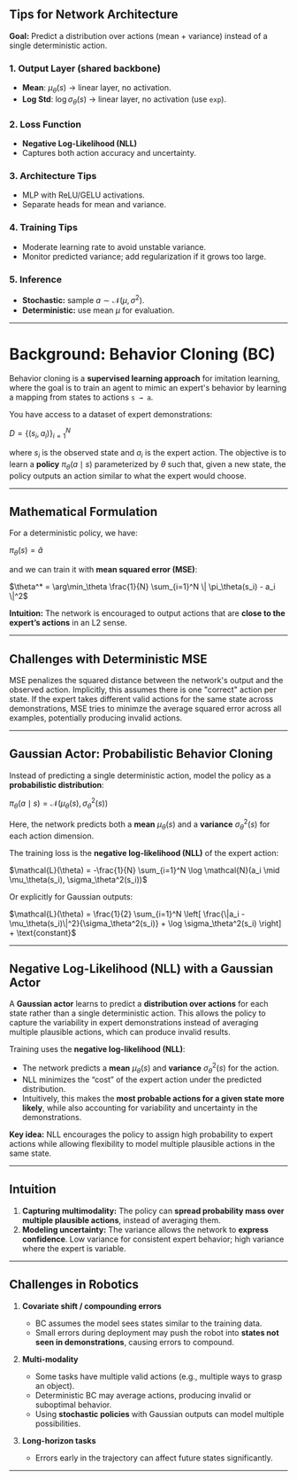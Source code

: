 ## Tips for Network Architecture

**Goal:** Predict a distribution over actions (mean + variance) instead of a single deterministic action. 

### 1. Output Layer (shared backbone)
- **Mean**: $\mu_\theta(s)$ → linear layer, no activation.
- **Log Std**: $\log \sigma_\theta(s)$ → linear layer, no activation (use `exp`).

### 2. Loss Function
- **Negative Log-Likelihood (NLL)**
- Captures both action accuracy and uncertainty.

### 3. Architecture Tips
- MLP with ReLU/GELU activations.
- Separate heads for mean and variance.

### 4. Training Tips
- Moderate learning rate to avoid unstable variance.
- Monitor predicted variance; add regularization if it grows too large.

### 5. Inference
- **Stochastic:** sample $a \sim \mathcal{N}(\mu, \sigma^2)$.
- **Deterministic:** use mean $\mu$ for evaluation.

---


# Background: Behavior Cloning (BC)

Behavior cloning is a **supervised learning approach** for imitation learning, where the goal is to train an agent to mimic an expert's behavior by learning a mapping from states to actions `s → a`. 

You have access to a dataset of expert demonstrations:

$D = \{(s_i, a_i)\}_{i=1}^N$

where $s_i$ is the observed state and $a_i$ is the expert action. The objective is to learn a **policy** $\pi_\theta(a \mid s)$ parameterized by $\theta$ such that, given a new state, the policy outputs an action similar to what the expert would choose.

---

## Mathematical Formulation

For a deterministic policy, we have:

$\pi_\theta(s) = \hat{a}$

and we can train it with **mean squared error (MSE)**:

$\theta^* = \arg\min_\theta \frac{1}{N} \sum_{i=1}^N \| \pi_\theta(s_i) - a_i \|^2$

**Intuition:** The network is encouraged to output actions that are **close to the expert’s actions** in an L2 sense.

---

## Challenges with Deterministic MSE
MSE penalizes the squared distance between the network's output and the observed action. Implicitly, this assumes there is one "correct" action per state. If the expert takes different valid actions for the same state across demonstrations, MSE tries to minimze the average squared error across all examples, potentially producing invalid actions. 



---

## Gaussian Actor: Probabilistic Behavior Cloning

Instead of predicting a single deterministic action, model the policy as a **probabilistic distribution**:

$\pi_\theta(a \mid s) = \mathcal{N}(\mu_\theta(s), \sigma_\theta^2(s))$

Here, the network predicts both a **mean** $\mu_\theta(s)$ and a **variance** $\sigma_\theta^2(s)$ for each action dimension.  

The training loss is the **negative log-likelihood (NLL)** of the expert action:

$\mathcal{L}(\theta) = -\frac{1}{N} \sum_{i=1}^N \log \mathcal{N}(a_i \mid \mu_\theta(s_i), \sigma_\theta^2(s_i))$

Or explicitly for Gaussian outputs:

$\mathcal{L}(\theta) = \frac{1}{2} \sum_{i=1}^N \left[ \frac{\|a_i - \mu_\theta(s_i)\|^2}{\sigma_\theta^2(s_i)} + \log \sigma_\theta^2(s_i) \right] + \text{constant}$

---

## Negative Log-Likelihood (NLL) with a Gaussian Actor

A **Gaussian actor** learns to predict a **distribution over actions** for each state rather than a single deterministic action. This allows the policy to capture the variability in expert demonstrations instead of averaging multiple plausible actions, which can produce invalid results.  

Training uses the **negative log-likelihood (NLL)**:

- The network predicts a **mean** $\mu_\theta(s)$ and **variance** $\sigma_\theta^2(s)$ for the action.
- NLL minimizes the “cost” of the expert action under the predicted distribution.
- Intuitively, this makes the **most probable actions for a given state more likely**, while also accounting for variability and uncertainty in the demonstrations.


**Key idea:** NLL encourages the policy to assign high probability to expert actions while allowing flexibility to model multiple plausible actions in the same state.


---

## Intuition

1. **Capturing multimodality:** The policy can **spread probability mass over multiple plausible actions**, instead of averaging them.
2. **Modeling uncertainty:** The variance allows the network to **express confidence**. Low variance for consistent expert behavior; high variance where the expert is variable.

---

## Challenges in Robotics

1. **Covariate shift / compounding errors**  
   - BC assumes the model sees states similar to the training data.  
   - Small errors during deployment may push the robot into **states not seen in demonstrations**, causing errors to compound.

2. **Multi-modality**  
   - Some tasks have multiple valid actions (e.g., multiple ways to grasp an object).  
   - Deterministic BC may average actions, producing invalid or suboptimal behavior.  
   - Using **stochastic policies** with Gaussian outputs can model multiple possibilities.

3. **Long-horizon tasks**  
   - Errors early in the trajectory can affect future states significantly.  


---